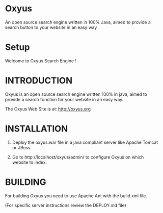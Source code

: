 # Oxyus
An open source search engine written in 100% Java, aimed to provide a search button to your website in an easy way

# Setup 
Welcome to Oxyus Search Engine !

# INTRODUCTION
Oxyus is an open source search engine written 100% in java,
aimed to provide a search function for your website in an easy
way.

The Oxyus Web Site is at:
	http://oxyus.org

# INSTALLATION	
1. Deploy the oxyus.war file in a java compliant server like Apache Tomcat or JBoss.
	
2. Go to http://localhost/oxyus/admin/ to configure Oxyus on which website to index.

# BUILDING
For building Oxyus you need to use Apache Ant with the build.xml file.

 (For specific server instructions review the DEPLOY.md file)

